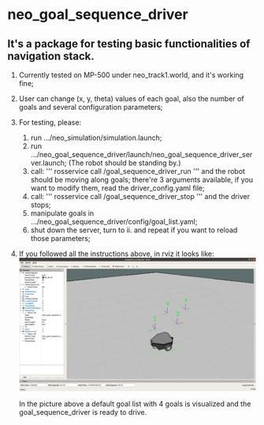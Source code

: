 # neo_goal_sequence_driver

## It's a package for testing basic functionalities of navigation stack.


1. Currently tested on MP-500 under neo_track1.world, and it's working fine;

2. User can change (x, y, theta) values of each goal, also the number of goals and several configuration parameters;

3. For testing, please:
	
	1) run .../neo_simulation/simulation.launch;
	2) run .../neo_goal_sequence_driver/launch/neo_goal_sequence_driver_server.launch;
	   (The robot should be standing by.)
	3) call: 
	'''
		    rosservice call /goal_sequence_driver_run
	'''
		and the robot should be moving along goals;
	    there're 3 arguments available, if you want to modify them, read the driver_config.yaml file;
	4) call:
	'''
		    rosservice call /goal_sequence_driver_stop
	'''
		and the driver stops;
	5) manipulate goals in .../neo_goal_sequence_driver/config/goal_list.yaml;
	6) shut down the server, turn to ii. and repeat if you want to reload those parameters;

4. If you followed all the instructions above, in rviz it looks like:
	![image](https://github.com/Hezihao/neo_goal_sequence_driver/blob/master/IMG/example_sequence_driver.png)

	In the picture above a default goal list with 4 goals is visualized and the goal_sequence_driver is ready to drive.
